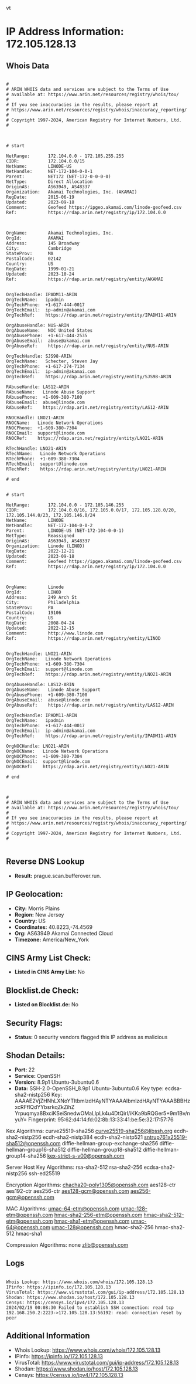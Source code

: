 vt
# IP Address Information: 172.105.128.13

## Whois Data
```

#
# ARIN WHOIS data and services are subject to the Terms of Use
# available at: https://www.arin.net/resources/registry/whois/tou/
#
# If you see inaccuracies in the results, please report at
# https://www.arin.net/resources/registry/whois/inaccuracy_reporting/
#
# Copyright 1997-2024, American Registry for Internet Numbers, Ltd.
#



# start

NetRange:       172.104.0.0 - 172.105.255.255
CIDR:           172.104.0.0/15
NetName:        LINODE-US
NetHandle:      NET-172-104-0-0-1
Parent:         NET172 (NET-172-0-0-0-0)
NetType:        Direct Allocation
OriginAS:       AS63949, AS48337
Organization:   Akamai Technologies, Inc. (AKAMAI)
RegDate:        2015-06-19
Updated:        2023-09-18
Comment:        Geofeed https://ipgeo.akamai.com/linode-geofeed.csv
Ref:            https://rdap.arin.net/registry/ip/172.104.0.0



OrgName:        Akamai Technologies, Inc.
OrgId:          AKAMAI
Address:        145 Broadway
City:           Cambridge
StateProv:      MA
PostalCode:     02142
Country:        US
RegDate:        1999-01-21
Updated:        2023-10-24
Ref:            https://rdap.arin.net/registry/entity/AKAMAI


OrgTechHandle: IPADM11-ARIN
OrgTechName:   ipadmin
OrgTechPhone:  +1-617-444-0017 
OrgTechEmail:  ip-admin@akamai.com
OrgTechRef:    https://rdap.arin.net/registry/entity/IPADM11-ARIN

OrgAbuseHandle: NUS-ARIN
OrgAbuseName:   NOC United States
OrgAbusePhone:  +1-617-444-2535 
OrgAbuseEmail:  abuse@akamai.com
OrgAbuseRef:    https://rdap.arin.net/registry/entity/NUS-ARIN

OrgTechHandle: SJS98-ARIN
OrgTechName:   Schecter, Steven Jay
OrgTechPhone:  +1-617-274-7134 
OrgTechEmail:  ip-admin@akamai.com
OrgTechRef:    https://rdap.arin.net/registry/entity/SJS98-ARIN

RAbuseHandle: LAS12-ARIN
RAbuseName:   Linode Abuse Support
RAbusePhone:  +1-609-380-7100 
RAbuseEmail:  abuse@linode.com
RAbuseRef:    https://rdap.arin.net/registry/entity/LAS12-ARIN

RNOCHandle: LNO21-ARIN
RNOCName:   Linode Network Operations
RNOCPhone:  +1-609-380-7304 
RNOCEmail:  support@linode.com
RNOCRef:    https://rdap.arin.net/registry/entity/LNO21-ARIN

RTechHandle: LNO21-ARIN
RTechName:   Linode Network Operations
RTechPhone:  +1-609-380-7304 
RTechEmail:  support@linode.com
RTechRef:    https://rdap.arin.net/registry/entity/LNO21-ARIN

# end


# start

NetRange:       172.104.0.0 - 172.105.146.255
CIDR:           172.104.0.0/16, 172.105.0.0/17, 172.105.128.0/20, 172.105.144.0/23, 172.105.146.0/24
NetName:        LINODE
NetHandle:      NET-172-104-0-0-2
Parent:         LINODE-US (NET-172-104-0-0-1)
NetType:        Reassigned
OriginAS:       AS63949, AS48337
Organization:   Linode (LINOD)
RegDate:        2022-12-21
Updated:        2023-09-18
Comment:        Geofeed https://ipgeo.akamai.com/linode-geofeed.csv
Ref:            https://rdap.arin.net/registry/ip/172.104.0.0



OrgName:        Linode
OrgId:          LINOD
Address:        249 Arch St
City:           Philadelphia
StateProv:      PA
PostalCode:     19106
Country:        US
RegDate:        2008-04-24
Updated:        2022-12-15
Comment:        http://www.linode.com
Ref:            https://rdap.arin.net/registry/entity/LINOD


OrgTechHandle: LNO21-ARIN
OrgTechName:   Linode Network Operations
OrgTechPhone:  +1-609-380-7304 
OrgTechEmail:  support@linode.com
OrgTechRef:    https://rdap.arin.net/registry/entity/LNO21-ARIN

OrgAbuseHandle: LAS12-ARIN
OrgAbuseName:   Linode Abuse Support
OrgAbusePhone:  +1-609-380-7100 
OrgAbuseEmail:  abuse@linode.com
OrgAbuseRef:    https://rdap.arin.net/registry/entity/LAS12-ARIN

OrgTechHandle: IPADM11-ARIN
OrgTechName:   ipadmin
OrgTechPhone:  +1-617-444-0017 
OrgTechEmail:  ip-admin@akamai.com
OrgTechRef:    https://rdap.arin.net/registry/entity/IPADM11-ARIN

OrgNOCHandle: LNO21-ARIN
OrgNOCName:   Linode Network Operations
OrgNOCPhone:  +1-609-380-7304 
OrgNOCEmail:  support@linode.com
OrgNOCRef:    https://rdap.arin.net/registry/entity/LNO21-ARIN

# end



#
# ARIN WHOIS data and services are subject to the Terms of Use
# available at: https://www.arin.net/resources/registry/whois/tou/
#
# If you see inaccuracies in the results, please report at
# https://www.arin.net/resources/registry/whois/inaccuracy_reporting/
#
# Copyright 1997-2024, American Registry for Internet Numbers, Ltd.
#


```
## Reverse DNS Lookup
- **Result:** prague.scan.bufferover.run.

## IP Geolocation:
- **City:** Morris Plains
- **Region:** New Jersey
- **Country:** US
- **Coordinates:** 40.8223,-74.4569
- **Org:** AS63949 Akamai Connected Cloud
- **Timezone:** America/New_York

## CINS Army List Check:
- **Listed in CINS Army List:** 
No

## Blocklist.de Check:
- **Listed on Blocklist.de:** 
No

## Security Flags:
- **Status:** 0 security vendors flagged this IP address as malicious

## Shodan Details:
- **Port:** 22
- **Service:** OpenSSH
- **Version:** 8.9p1 Ubuntu-3ubuntu0.6
- **Data:** SSH-2.0-OpenSSH_8.9p1 Ubuntu-3ubuntu0.6
Key type: ecdsa-sha2-nistp256
Key: AAAAE2VjZHNhLXNoYTItbmlzdHAyNTYAAAAIbmlzdHAyNTYAAABBBHzxcRFfIQdYYbsrkqZkZihZ
Yrpuqmya8BxciKSeiSnedwOMaLlpLk4u4DtQirI/iKKa9bRQGer5+9m1Bv/nyuY=
Fingerprint: 95:62:d4:14:fd:02:8b:13:33:41:be:5e:32:17:57:76

Kex Algorithms:
	curve25519-sha256
	curve25519-sha256@libssh.org
	ecdh-sha2-nistp256
	ecdh-sha2-nistp384
	ecdh-sha2-nistp521
	sntrup761x25519-sha512@openssh.com
	diffie-hellman-group-exchange-sha256
	diffie-hellman-group16-sha512
	diffie-hellman-group18-sha512
	diffie-hellman-group14-sha256
	kex-strict-s-v00@openssh.com

Server Host Key Algorithms:
	rsa-sha2-512
	rsa-sha2-256
	ecdsa-sha2-nistp256
	ssh-ed25519

Encryption Algorithms:
	chacha20-poly1305@openssh.com
	aes128-ctr
	aes192-ctr
	aes256-ctr
	aes128-gcm@openssh.com
	aes256-gcm@openssh.com

MAC Algorithms:
	umac-64-etm@openssh.com
	umac-128-etm@openssh.com
	hmac-sha2-256-etm@openssh.com
	hmac-sha2-512-etm@openssh.com
	hmac-sha1-etm@openssh.com
	umac-64@openssh.com
	umac-128@openssh.com
	hmac-sha2-256
	hmac-sha2-512
	hmac-sha1

Compression Algorithms:
	none
	zlib@openssh.com


## Logs
```

Whois Lookup: https://www.whois.com/whois/172.105.128.13
IPinfo: https://ipinfo.io/172.105.128.13
VirusTotal: https://www.virustotal.com/gui/ip-address/172.105.128.13
Shodan: https://www.shodan.io/host/172.105.128.13
Censys: https://censys.io/ipv4/172.105.128.13
2024/02/19 00:08:30 Failed to establish SSH connection: read tcp 192.168.250.2:2223->172.105.128.13:56192: read: connection reset by peer

```
## Additional Information
- Whois Lookup: https://www.whois.com/whois/172.105.128.13
- IPinfo: https://ipinfo.io/172.105.128.13
- VirusTotal: https://www.virustotal.com/gui/ip-address/172.105.128.13
- Shodan: https://www.shodan.io/host/172.105.128.13
- Censys: https://censys.io/ipv4/172.105.128.13


